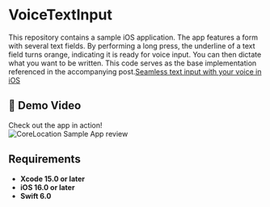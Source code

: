 # VoiceTextInput
This repository contains a sample iOS application. The app features a form with several text fields. By performing a long press, the underline of a text field turns orange, indicating it is ready for voice input. You can then dictate what you want to be written. This code serves as the base implementation referenced in the accompanying post.[Seamless text input with your voice in iOS](https://javios.eu/swift/seamless-text-input-with-your-voice-on-ios/)


## 🎥 Demo Video

Check out the app in action!  
![CoreLocation Sample App review](media/review.gif)  


## Requirements

- **Xcode 15.0 or later**
- **iOS 16.0 or later**
- **Swift 6.0**